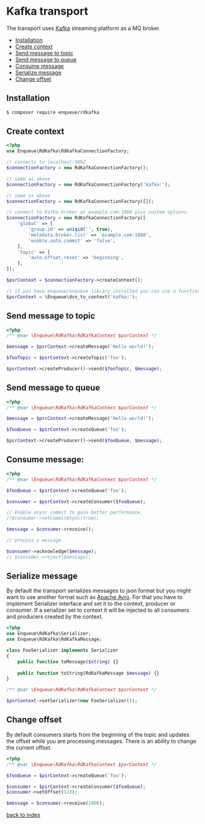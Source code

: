 # Kafka transport

The transport uses [Kafka](https://kafka.apache.org/) streaming platform as a MQ broker.

* [Installation](#installation)
* [Create context](#create-context)
* [Send message to topic](#send-message-to-topic)
* [Send message to queue](#send-message-to-queue)
* [Consume message](#consume-message)
* [Serialize message](#serialize-message)
* [Change offset](#change-offset)

## Installation

```bash
$ composer require enqueue/rdkafka
```

## Create context

```php
<?php
use Enqueue\RdKafka\RdKafkaConnectionFactory;

// connects to localhost:9092
$connectionFactory = new RdKafkaConnectionFactory();

// same as above
$connectionFactory = new RdKafkaConnectionFactory('kafka:');

// same as above
$connectionFactory = new RdKafkaConnectionFactory([]);

// connect to Kafka broker at example.com:1000 plus custom options
$connectionFactory = new RdKafkaConnectionFactory([ 
    'global' => [
        'group.id' => uniqid('', true),
        'metadata.broker.list' => 'example.com:1000',
        'enable.auto.commit' => 'false',
    ],
    'topic' => [
        'auto.offset.reset' => 'beginning',
    ],
]);

$psrContext = $connectionFactory->createContext();

// if you have enqueue/enqueue library installed you can use a function from there to create the context
$psrContext = \Enqueue\dsn_to_context('kafka:');
```

## Send message to topic 

```php
<?php
/** @var \Enqueue\RdKafka\RdKafkaContext $psrContext */

$message = $psrContext->createMessage('Hello world!');

$fooTopic = $psrContext->createTopic('foo');

$psrContext->createProducer()->send($fooTopic, $message);
```

## Send message to queue 

```php
<?php
/** @var \Enqueue\RdKafka\RdKafkaContext $psrContext */

$message = $psrContext->createMessage('Hello world!');

$fooQueue = $psrContext->createQueue('foo');

$psrContext->createProducer()->send($fooQueue, $message);
```

## Consume message:

```php
<?php
/** @var \Enqueue\RdKafka\RdKafkaContext $psrContext */

$fooQueue = $psrContext->createQueue('foo');

$consumer = $psrContext->createConsumer($fooQueue);

// Enable async commit to gain better performance. 
//$consumer->setCommitAsync(true);

$message = $consumer->receive();

// process a message

$consumer->acknowledge($message);
// $consumer->reject($message);
```

## Serialize message

By default the transport serializes messages to json format but you might want to use another format such as [Apache Avro](https://avro.apache.org/docs/1.2.0/).
For that you have to implement Serializer interface and set it to the context, producer or consumer. 
If a serializer set to context it will be injected to all consumers and producers created by the context.

```php
<?php
use Enqueue\RdKafka\Serializer;
use Enqueue\RdKafka\RdKafkaMessage;

class FooSerializer implements Serializer
{
    public function toMessage($string) {}
    
    public function toString(RdKafkaMessage $message) {}
}

/** @var \Enqueue\RdKafka\RdKafkaContext $psrContext */

$psrContext->setSerializer(new FooSerializer());
```

## Change offset

By default consumers starts from the beginning of the topic and updates the offset while you are processing messages.
There is an ability to change the current offset.

```php
<?php
/** @var \Enqueue\RdKafka\RdKafkaContext $psrContext */

$fooQueue = $psrContext->createQueue('foo');

$consumer = $psrContext->createConsumer($fooQueue);
$consumer->setOffset(123);

$message = $consumer->receive(2000);
```

[back to index](index.md)